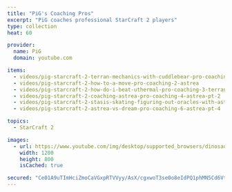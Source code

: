 ```yaml
---
title: "PiG's Coaching Pros"
excerpt: "PiG coaches professional StarCraft 2 players"
type: collection
heat: 60

provider:
  name: PiG
  domain: youtube.com

items:
  - videos/pig-starcraft-2-terran-mechanics-with-cuddlebear-pro-coaching-1
  - videos/pig-starcraft-2-how-to-a-move-pro-coaching-2-astrea
  - videos/pig-starcraft-2-how-do-i-beat-uthermal-pro-coaching-3-terran-cuddlebear-pt-2
  - videos/pig-starcraft-2-coaching-astrea-pro-coaching-4-astrea-pt-2
  - videos/pig-starcraft-2-stasis-skating-figuring-out-oracles-with-astrea-pro-coaching-5-astrea-pt3
  - videos/pig-starcraft-2-astrea-vs-dream-pro-coaching-6-astrea-pt-4

topics:
  - StarCraft 2

images:
  - url: https://www.youtube.com/img/desktop/supported_browsers/dinosaur.png
    width: 1200
    height: 800
    isCached: true

secured: "Ce01A9uTImHciZmoCaVGxpRTVVyy/AsX/cgxwoT3se0o8eIdPQ1phMN5Cd6VtudpHA5vBxGf3eo/tEwyJL/J7rc1Ns9Ux52ejDeDLgO2VrceY2LAtXxpFmnJQ4w6aCUUEMKlCEwbK1kS4zcxVOJbbaUdoSiy3gNe3axRza7JYuUA3uX2/Lpq/MNhYlTK0qIX51X24KRgWg9cv1OOcRUfWtjNQB9R3UvLRnb5fAqJRL1TlfCFk1yblAA7PJu8H5pkMc1s9hPWaLDWqITZ3Nd0IAubc4/666hUur1F5j3uCJBtXhTficnJfOIqTEA+70O4slmD5IEnfAr+QfAZ2Rh9ytvqQb8tpcmlMzhsd41AxEQ=;9MZm9QZ9oDW8venoHKXhbQ=="
---
```


